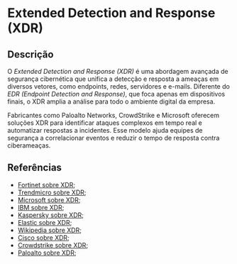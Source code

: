 # Extended Detection and Response (XDR)


## Descrição

O *Extended Detection and Response (XDR)* é uma abordagem avançada de segurança cibernética que unifica a detecção e resposta a ameaças em diversos vetores, como endpoints, redes, servidores e e-mails. Diferente do *EDR (Endpoint Detection and Response)*, que foca apenas em dispositivos finais, o XDR amplia a análise para todo o ambiente digital da empresa.

Fabricantes como Paloalto Networks, CrowdStrike e Microsoft oferecem soluções XDR para identificar ataques complexos em tempo real e automatizar respostas a incidentes. Esse modelo ajuda equipes de segurança a correlacionar eventos e reduzir o tempo de resposta contra ciberameaças.

## Referências

- [Fortinet sobre XDR](https://www.fortinet.com/br/resources/cyberglossary/what-is-XDR);
- [Trendmicro sobre XDR](https://www.trendmicro.com/pt_br/what-is/xdr.html);
- [Microsoft sobre XDR](https://www.microsoft.com/pt-br/security/business/security-101/what-is-xdr);
- [IBM sobre XDR](https://www.ibm.com/br-pt/topics/xdr);
- [Kaspersky sobre XDR](https://www.kaspersky.com.br/resource-center/definitions/what-is-xdr);
- [Elastic sobre XDR](https://www.elastic.co/pt/what-is/xdr);
- [Wikipedia sobre XDR](https://en.wikipedia.org/wiki/Extended_detection_and_response);
- [Cisco sobre XDR](https://www.cisco.com/c/en/us/products/security/what-is-xdr.html);
- [Crowdstrike sobre XDR](https://www.crowdstrike.com/en-us/cybersecurity-101/endpoint-security/extended-detection-and-response-xdr/);
- [Paloalto sobre XDR](https://www.paloaltonetworks.com/cyberpedia/what-is-extended-detection-response-XDR);